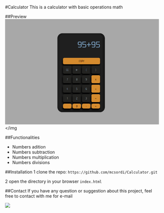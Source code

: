 #Calculator
This is a calculator with basic operations math

##Preview
<img src="./src/Captura de tela de 2023-06-10 12-23-21.png" alt="previewImage"></img

##Functionalities

- Numbers adition
- Numbers subtraction
- Numbers multiplication
- Numbers divisions

##Installation
1 clone the repo:
`https://github.com/mcsordi/Calculator.git`

2 open the directory in your browser
`index.html`

##Contact
If you have any question or suggestion about this project, feel free to contact with me for e-mail

<p align="left">
  <a href="#" alt="Gmail">
  <img src="https://img.shields.io/badge/-Gmail-FF0000?style=flat-square&labelColor=FF0000&logo=gmail&logoColor=white&link=https://mail.google.com/mail/u/0/?tab=rm&ogbl#inbox" /></a>
